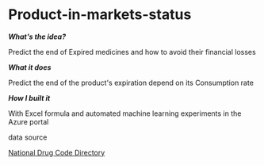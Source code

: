 # Product-in-markets-status

**_What's the idea?_**

Predict the end of Expired medicines and how to avoid their financial losses

**_What it does_**

Predict the end of the product's expiration depend on its Consumption rate

**_How I built it_**

With Excel formula and automated machine learning experiments in the Azure portal

data source

[National Drug Code Directory](https://www.fda.gov/drugs/drug-approvals-and-databases/national-drug-code-directory)
